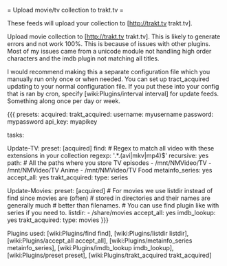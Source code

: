 = Upload movie/tv collection to trakt.tv =

These feeds will upload your collection to [http://trakt.tv trakt.tv].

Upload movie collection to [http://trakt.tv trakt.tv].
This is likely to generate errors and not work 100%. This is because of issues with other plugins. Most of my issues came from a unicode module not handling high order characters and the imdb plugin not matching all titles.

I would recommend making this a separate configuration file which you manually run only once or when needed. You can set up tract_acquired updating to your normal configuration file. If you put these into your config that is ran by cron, specify [wiki:Plugins/interval interval] for update feeds. Something along once per day or week.

{{{
presets:
  acquired:
    trakt_acquired:
      username: myusername
      password: mypassword
      api_key: myapikey

tasks:

  Update-TV:
    preset: [acquired]
    find:
      # Regex to match all video with these extensions in your collection
      regexp: '.*\.(avi|mkv|mp4)$'
      recursive: yes
      path:
        # All the paths where you store TV episodes
        - /mnt/NMVideo/TV
        - /mnt/NMVideo/TV Anime
        - /mnt/NMVideo/TV Food
    metainfo_series: yes
    accept_all: yes
    trakt_acquired:
      type: series

  Update-Movies:
    preset: [acquired]
    # For movies we use listdir instead of find since movies are (often) 
    # stored in directories and their names are generally much 
    # better than filenames.
    # You can use find plugin like with series if you need to.
    listdir:
      - /share/movies
    accept_all: yes
    imdb_lookup: yes
    trakt_acquired:
      type: movies
}}}

Plugins used: [wiki:Plugins/find find], [wiki:Plugins/listdir listdir], [wiki:Plugins/accept_all accept_all], [wiki:Plugins/metainfo_series metainfo_series], [wiki:Plugins/imdb_lookup imdb_lookup], [wiki:Plugins/preset preset], [wiki:Plugins/trakt_acquired trakt_acquired]
